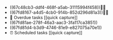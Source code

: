 - ((67c48cb3-ddf4-468f-a5ab-31115994f458))📅📌
- ((67fd8167-a4d5-4cb0-914b-852d296d81a3))📅📌
- 📅 Overdue tasks [[quick capture]]
- ((67fd81ae-278f-46a3-aac3-3fa117ca3851))
- ((67fd81d4-b3d9-4746-81e9-e827075a70e1))
- ⏰ Scheduled tasks [[quick capture]]

